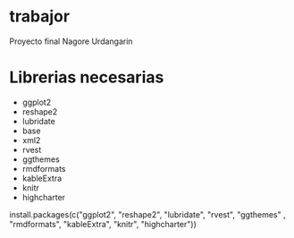 # trabajor
Proyecto final Nagore Urdangarin
# Librerias necesarias
+ ggplot2
+ reshape2
+ lubridate
+ base
+ xml2
+ rvest
+ ggthemes
+ rmdformats
+ kableExtra
+ knitr
+ highcharter

install.packages(c("ggplot2", "reshape2", "lubridate", "rvest", "ggthemes" , "rmdformats", "kableExtra", "knitr", "highcharter"))
